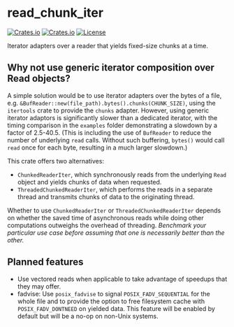# read_chunk_iter

[![Crates.io](https://img.shields.io/crates/v/read_chunk_iter)](https://crates.io/crates/read_chunk_iter)
[![Crates.io](https://img.shields.io/crates/d/read_chunk_iter)](https://crates.io/crates/read_chunk_iter)
[![License](https://img.shields.io/badge/license-MIT-blue)](https://github.com/rlee287/range_union_find/blob/main/LICENSE-MIT)

Iterator adapters over a reader that yields fixed-size chunks at a time.

## Why not use generic iterator composition over Read objects?

A simple solution would be to use iterator adapters over the bytes of a file, e.g. `&BufReader::new(file_path).bytes().chunks(CHUNK_SIZE)`, using the `itertools` crate to provide the `chunks` adapter. However, using generic iterator adaptors is significantly slower than a dedicated iterator, with the timing comparison in the `examples` folder demonstrating a slowdown by a factor of 2.5-40.5. (This is including the use of `BufReader` to reduce the number of underlying `read` calls. Without such buffering, `bytes()` would call `read` once for each byte, resulting in a much larger slowdown.)

This crate offers two alternatives:

- `ChunkedReaderIter`, which synchronously reads from the underlying `Read` object and yields chunks of data when requested.
- `ThreadedChunkedReaderIter`, which performs the reads in a separate thread and transmits chunks of data to the originating thread.

Whether to use `ChunkedReaderIter` or `ThreadedChunkedReaderIter` depends on whether the saved time of asynchronous reads while doing other computations outweighs the overhead of threading. *Benchmark your particular use case before assuming that one is necessarily better than the other.*

## Planned features

- Use vectored reads when applicable to take advantage of speedups that they may offer.
- fadvise: Use `posix_fadvise` to signal `POSIX_FADV_SEQUENTIAL` for the whole file and to provide the option to free filesystem cache with `POSIX_FADV_DONTNEED` on yielded data. This feature will be enabled by default but will be a no-op on non-Unix systems.